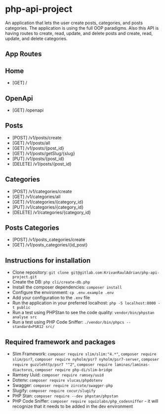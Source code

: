 # php-api-project

An application that lets the user create posts, categories, and posts categories. The application is using the full OOP paradigms. Also this API is having routes to create, read, update, and delete posts and create, read, update, and delete categories.

## App Routes

## Home

- [GET] /

## OpenApi

- [GET] /openapi

## Posts

- [POST] /v1/posts/create
- [GET] /v1/posts/all
- [GET] /v1/posts/{post_id}
- [GET] /v1/posts/getSlug/{slug}
- [PUT] /v1/posts/{post_id}
- [DELETE] /v1/posts/{post_id}

## Categories

- [POST] /v1/categories/create
- [GET] /v1/categories/all
- [GET] /v1/categories/{category_id}
- [PUT] /v1/categories/{category_id}
- [DELETE] /v1/categories/{category_id}

## Posts Categories

- [POST] /v1/posts_categories/create
- [GET] /v1/posts_categories/{id_post}

## Instructions for installation

- Clone repository: `git clone git@gitlab.com:KrivanRaulAdrian/php-api-project.git`
- Create the DB: `php cli/create-db.php`
- Install the composer dependencies: `composer install`
- Configure the environment: `cp .env.example .env`
- Add your configuration to the `.env` file
- Run the application in your preferred localhost: `php -S localhost:8000 -t public`
- Run a test using PHPStan to see the code quality: `vendor/bin/phpstan analyse src`
- Run a test using PHP Code Sniffer: `./vendor/bin/phpcs --standard=PSR12 src/`

## Required framework and packages

- Slim Framework: `composer require slim/slim:"4.*"`,
  `composer require slim/psr7`,
  `composer require nyholm/psr7 nyholm/psr7-server`,
  `composer require guzzlehttp/psr7 "^2"`,
  `composer require laminas/laminas-diactoros`,
  `composer require php-di/slim-bridge`
- Ramsey Uuid: `composer require ramsey/uuid`
- Dotenv: `composer require vlucas/phpdotenv`
- Swagger: `composer require zircote/swagger-php`
- Slugify: `composer require cocur/slugify`
- PHP Stan: `composer require --dev phpstan/phpstan`
- PHP Code Sniffer: `composer require squizlabs/php_codesniffer` - it will recognize that it needs to be added in the dev environment
